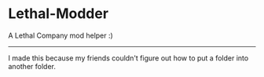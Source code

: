 # Lethal-Modder
A Lethal Company mod helper :)

---

I made this because my friends couldn't figure out how to put a folder into another folder.
